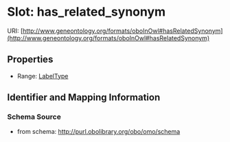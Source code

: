 # Slot: has_related_synonym

URI: [http://www.geneontology.org/formats/oboInOwl#hasRelatedSynonym](http://www.geneontology.org/formats/oboInOwl#hasRelatedSynonym)



<!-- no inheritance hierarchy -->


## Properties

 * Range: [LabelType](LabelType.md)



## Identifier and Mapping Information







### Schema Source


* from schema: http://purl.obolibrary.org/obo/omo/schema



